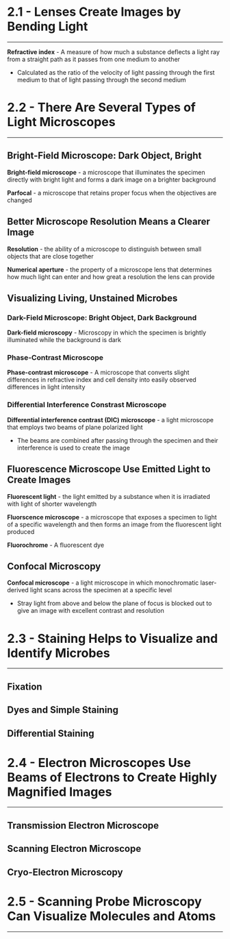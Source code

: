 # 2.1 - Lenses Create Images by Bending Light

---

**Refractive index** - A measure of how much a substance deflects a light ray from a straight path as it passes from one medium to another
- Calculated as the ratio of the velocity of light passing through the first medium to that of light passing through the second medium


# 2.2 - There Are Several Types of Light Microscopes


---
## Bright-Field Microscope: Dark Object, Bright 

**Bright-field microscope** - a microscope that illuminates the specimen directly with bright light and forms a dark image on a brighter background

**Parfocal** - a microscope that retains proper focus when the objectives are changed

## Better Microscope Resolution Means a Clearer Image

**Resolution** - the ability of a microscope to distinguish between small objects that are close together


**Numerical aperture** - the property of a microscope lens that determines how much light can enter and how great a resolution the lens can provide


## Visualizing Living, Unstained Microbes
### Dark-Field Microscope: Bright Object, Dark Background

**Dark-field microscopy** - Microscopy in which the specimen is brightly illuminated while the background is dark

### Phase-Contrast Microscope

**Phase-contrast microscope** - A microscope that converts slight differences in refractive index and cell density into easily observed differences in light intensity


### Differential Interference Constrast Microscope

**Differential interference contrast (DIC) microscope** - a light microscope that employs two beams of plane polarized light
- The beams are combined after passing through the specimen and their interference is used to create the image


## Fluorescence Microscope Use Emitted Light to Create Images

**Fluorescent light** - the light emitted by a substance when it is irradiated with light of shorter wavelength

**Fluorscence microscope** - a microscope that exposes a specimen to light of a specific wavelength and then forms an image from the fluorescent light produced

**Fluorochrome** - A fluorescent dye


## Confocal Microscopy

**Confocal microscope** - a light microscope in which monochromatic laser-derived light scans across the specimen at a specific level
 - Stray light from above and below the plane of focus is blocked out to give an image with excellent contrast and resolution

# 2.3 - Staining Helps to Visualize and Identify Microbes 

---

## Fixation
## Dyes and Simple Staining
## Differential Staining



# 2.4 - Electron Microscopes Use Beams of Electrons to Create Highly Magnified Images 

---


## Transmission Electron Microscope
## Scanning Electron Microscope
## Cryo-Electron Microscopy



# 2.5 - Scanning Probe Microscopy Can Visualize Molecules and Atoms

---

